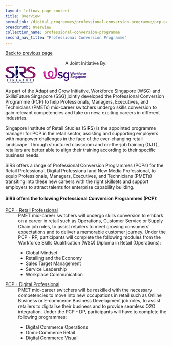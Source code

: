 ```yaml
---
layout: leftnav-page-content
title: Overview
permalink: /digital-programmes/professional-conversion-programme/pcp-overview
breadcrumb: Overview
collection_name: professional-conversion-programme
second_nav_title: "Professional Conversion Programme"
---
```

<a href="#" onclick="history.go(-1)">Back to previous page</a><br>

<center>A Joint Initiative By:</center>
<img src="images/pcp/sirs-wsg-banner.jpg" style="text-align:center;width:50%;">

<p>As part of the Adapt and Grow Initiative, Workforce Singapore (WSG) and SkillsFuture Singapore (SSG) jointly developed the Professional Conversion 
Programme (PCP) to help Professionals, Managers, Executives, and Technicians (PMETs) mid-career switchers undergo skills conversion to gain relevant 
competencies and take on new, exciting careers in different industries.

Singapore Institute of Retail Studies (SIRS) is the appointed programme manager for PCP in the retail sector, assisting and supporting employers 
with manpower challenges in the face of the ever-changing retail landscape. Through structured classroom and on-the-job training (OJT), retailers 
are better able to align their training according to their specific business needs.

SIRS offers a range of Professional Conversion Programmes (PCPs) for the Retail Professional, Digital Professional and New Media Professional, to 
equip Professionals, Managers, Executives, and Technicians (PMETs) transiting into these new careers with the right skillsets and support employers 
to attract talents for enterprise capability building.</p>

<h4>SIRS offers the following Professional Conversion Programmes (PCP):</h4>

<dl>
  <dt><a href="/digital-programmes/professional-conversion-programme/pcp-retail-professional">PCP - Retail Professional</a></dt>
  <dd>PMET mid-career switchers will undergo skills conversion to embark on a career in  retail such as Operations, Customer Service or Supply Chain job roles, 
  to assist retailers to meet growing consumers’ expectations and to deliver a memorable customer journey.
Under the PCP - RP, participants will complete the following modules from the Workforce Skills Qualification (WSQ) Diploma in Retail (Operations):
<ul>
<li>Global Mindset</li>
<li>Retailing and the Economy</li>
<li>Sales Target Management</li>
<li>Service Leadership</li>
<li>Workplace Communication</li>
</ul>
</dd>
  <dt><a href="/digital-programmes/professional-conversion-programme/pcp-digital-professional">PCP - Digital Professional</a></dt>
  <dd>PMET mid-career switchers will be reskilled with the necessary competencies to move into new occupations in retail such as Online Business or 
  E-commerce Business Development job roles, to assist retailers to digitalise their business and to provide seamless O2O integration. 
Under the PCP - DP, participants will have to complete the following programmes:
<ul>
<li>Digital Commerce Operations</li>
<li>Omni-Commerce Retail</li>
<li>Digital Commerce Visual</li>
</ul>
</dd>
</dl>
